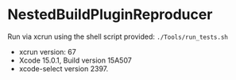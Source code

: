 # NestedBuildPluginReproducer

Run via xcrun using the shell script provided: `./Tools/run_tests.sh`

- xcrun version: 67
- Xcode 15.0.1, Build version 15A507
- xcode-select version 2397.
